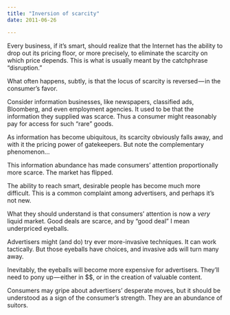 ```yaml
---
title: "Inversion of scarcity"
date: 2011-06-26

---
```


Every business, if it’s smart, should realize that the Internet has the ability to drop out its pricing floor, or more precisely, to eliminate the scarcity on which price depends. This is what is usually meant by the catchphrase “disruption.”

What often happens, subtly, is that the locus of scarcity is reversed — in the consumer’s favor.

Consider information businesses, like newspapers, classified ads, Bloomberg, and even employment agencies. It used to be that the information they supplied was scarce. Thus a consumer might reasonably pay for access for such “rare” goods.

As information has become ubiquitous, its scarcity obviously falls away, and with it the pricing power of gatekeepers. But note the complementary phenomenon…

This information abundance has made consumers’ attention proportionally more scarce. The market has flipped.

The ability to reach smart, desirable people has become much more difficult. This is a common complaint among advertisers, and perhaps it’s not new.

What they should understand is that consumers’ attention is now a _very_ liquid market. Good deals are scarce, and by “good deal” I mean underpriced eyeballs.

Advertisers might (and do) try ever more-invasive techniques. It can work tactically. But those eyeballs have choices, and invasive ads will turn many away.

Inevitably, the eyeballs will become more expensive for advertisers. They’ll need to pony up — either in $$, or in the creation of valuable content.

Consumers may gripe about advertisers’ desperate moves, but it should be understood as a sign of the consumer’s strength. They are an abundance of suitors.
